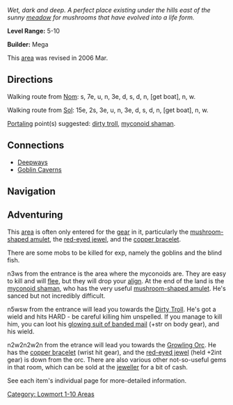 *Wet, dark and deep. A perfect place existing under the hills east of
the sunny [meadow](:Category:_Meadow.md "wikilink") for mushrooms that
have evolved into a life form.*

**Level Range:** 5-10

**Builder:** Mega

This [area](:Category:_Areas.md "wikilink") was revised in 2006 Mar.

## Directions

Walking route from [Nom](Nom.md "wikilink"): s, 7e, u, n, 3e, d, s, d,
n, \[get boat\], n, w.

Walking route from [Sol](Sol.md "wikilink"): 15e, 2s, 3e, u, n, 3e, d,
s, d, n, \[get boat\], n, w.

[Portaling](Portal.md "wikilink") point(s) suggested: [dirty
troll](Dirty_Troll.md "wikilink"), [myconoid
shaman](Myconoid_Shaman.md "wikilink").

## Connections

-   [Deepways](:Category:Deepways.md "wikilink")
-   [Goblin Caverns](:Category:Goblin_Caverns.md "wikilink")

## Navigation

## Adventuring

This [area](:Category:_Areas.md "wikilink") is often only entered for
the [gear](:Category:_Gear.md "wikilink") in it, particularly the
[mushroom-shaped
amulet](Mushroom-Shaped_Amulet_(River_Tunnels).md "wikilink"), the
[red-eyed jewel](Red-Eyed_Jewel.md "wikilink"), and the [copper
bracelet](Copper_Bracelet.md "wikilink").

There are some mobs to be killed for exp, namely the goblins and the
blind fish.

n3ws from the entrance is the area where the myconoids are. They are
easy to kill and will [flee](Wimpy_Mobs.md "wikilink"), but they will
drop your [align](Alignment.md "wikilink"). At the end of the land is
the [myconoid shaman](Myconoid_Shaman.md "wikilink"), who has the very
useful [mushroom-shaped amulet](Mushroom-Shaped_Amulet.md "wikilink").
He's sanced but not incredibly difficult.

n5wsw from the entrance will lead you towards the [Dirty
Troll](Dirty_Troll "wikilink"). He's got a wield and hits HARD - be
careful killing him unspelled. If you manage to kill him, you can loot
his [glowing suit of banded
mail](Glowing_Suit_Of_Banded_Mail.md "wikilink") (+str on body gear),
and his wield.

n2w2n2w2n from the etrance will lead you towards the [Growling
Orc](Growling_Orc "wikilink"). He has the [copper
bracelet](Copper_Bracelet.md "wikilink") (wrist hit gear), and the
[red-eyed jewel](Red-Eyed_Jewel.md "wikilink") (held +2int gear) is down
from the orc. There are also various other not-so-useful gems in that
room, which can be sold at the [jeweller](Jeweller.md "wikilink") for a
bit of cash.

See each item's individual page for more-detailed information.

[Category: Lowmort 1-10 Areas](Category:_Lowmort_1-10_Areas "wikilink")

